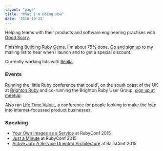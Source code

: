 ```yaml
---
layout: 'page'
title: "What I'm Doing Now"
date: '2016-10-13'
---
```


Helping teams with their products and software engineering practises with [Good Scary](http://goodscary.com).

Finishing [Building Ruby Gems](/building-ruby-gems/), I'm about 75% done. [Go and sign up](/building-ruby-gems/) to my mailing list to hear when I launch and to get a special discount.

Currently working lots with [Realla](https://realla.co).

### Events

Running the 'little Ruby conference that could', on the south coast of the UK at [Brighton Ruby](http://brightonruby.com) and co-running the Brighton Ruby User Group, [sign up at meetup](http://www.meetup.com/Brighton-Ruby-Group/).

Also ran [Life.Time.Value.](http://ltvconf.com), a conference for people looking to make the leap into internet-focussed product businesses.

### Speaking

* [Your Own Images as a Service](http://confreaks.tv/videos/rubyconf2015-your-own-images-as-a-service) at RubyConf 2015
* [Just a Minute](http://confreaks.tv/videos/rubyconf2015-just-a-ruby-minute) at RubyConf 2015
* [Active Job: A Service Oriented Architecture](http://confreaks.tv/videos/railsconf2015-activejob-a-service-oriented-architecture) at RailsConf 2015
